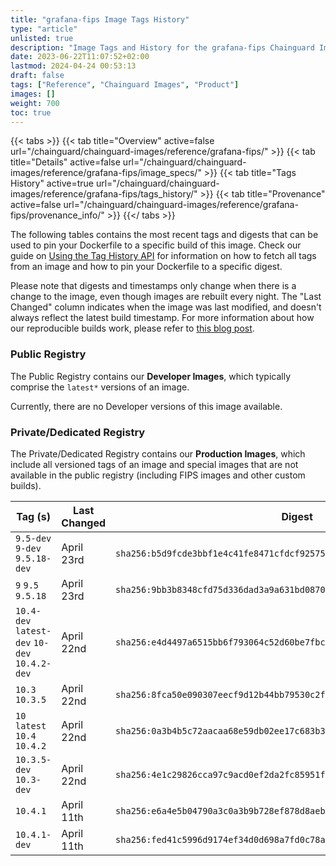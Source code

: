 ```yaml
---
title: "grafana-fips Image Tags History"
type: "article"
unlisted: true
description: "Image Tags and History for the grafana-fips Chainguard Image"
date: 2023-06-22T11:07:52+02:00
lastmod: 2024-04-24 00:53:13
draft: false
tags: ["Reference", "Chainguard Images", "Product"]
images: []
weight: 700
toc: true
---
```


{{< tabs >}}
{{< tab title="Overview" active=false url="/chainguard/chainguard-images/reference/grafana-fips/" >}}
{{< tab title="Details" active=false url="/chainguard/chainguard-images/reference/grafana-fips/image_specs/" >}}
{{< tab title="Tags History" active=true url="/chainguard/chainguard-images/reference/grafana-fips/tags_history/" >}}
{{< tab title="Provenance" active=false url="/chainguard/chainguard-images/reference/grafana-fips/provenance_info/" >}}
{{</ tabs >}}

The following tables contains the most recent tags and digests that can be used to pin your Dockerfile to a specific build of this image. Check our guide on [Using the Tag History API](/chainguard/chainguard-images/using-the-tag-history-api/) for information on how to fetch all tags from an image and how to pin your Dockerfile to a specific digest.

Please note that digests and timestamps only change when there is a change to the image, even though images are rebuilt every night. The "Last Changed" column indicates when the image was last modified, and doesn't always reflect the latest build timestamp. For more information about how our reproducible builds work, please refer to [this blog post](https://www.chainguard.dev/unchained/reproducing-chainguards-reproducible-image-builds).

### Public Registry
The Public Registry contains our **Developer Images**, which typically comprise the `latest*` versions of an image.

Currently, there are no Developer versions of this image available.

### Private/Dedicated Registry
The Private/Dedicated Registry contains our **Production Images**, which include all versioned tags of an image and special images that are not available in the public registry (including FIPS images and other custom builds).

| Tag (s)                                        | Last Changed | Digest                                                                    |
|------------------------------------------------|--------------|---------------------------------------------------------------------------|
|  `9.5-dev` `9-dev` `9.5.18-dev`                | April 23rd   | `sha256:b5d9fcde3bbf1e4c41fe8471cfdcf92575a140501d89a7c06e475f43661b476b` |
|  `9` `9.5` `9.5.18`                            | April 23rd   | `sha256:9bb3b8348cfd75d336dad3a9a631bd0870cdfa7d07e05e9b3136d4e45047c524` |
|  `10.4-dev` `latest-dev` `10-dev` `10.4.2-dev` | April 22nd   | `sha256:e4d4497a6515bb6f793064c52d60be7fbc884038923113707ce3e83e0393ee00` |
|  `10.3` `10.3.5`                               | April 22nd   | `sha256:8fca50e090307eecf9d12b44bb79530c2fe2ea37004aadce0dda068f7dd236a6` |
|  `10` `latest` `10.4` `10.4.2`                 | April 22nd   | `sha256:0a3b4b5c72aacaa68e59db02ee17c683b34683f08f41e284350a923095d30cff` |
|  `10.3.5-dev` `10.3-dev`                       | April 22nd   | `sha256:4e1c29826cca97c9acd0ef2da2fc85951fc9be8d06b73c7a12346c64c0744d0b` |
|  `10.4.1`                                      | April 11th   | `sha256:e6a4e5b04790a3c0a3b9b728ef878d8aeb4a56b4fbf15781789950d9ed57cbb5` |
|  `10.4.1-dev`                                  | April 11th   | `sha256:fed41c5996d9174ef34d0d698a7fd0c78a4efebb2fede1bab4b96fa2c6db3789` |

